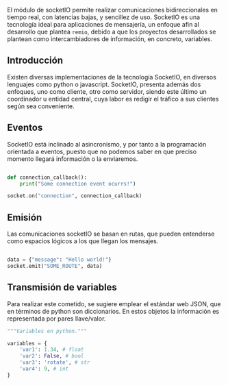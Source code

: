 El módulo de socketIO permite realizar comunicaciones bidireccionales en tiempo real, con latencias bajas, y sencillez de uso. SocketIO es una tecnología ideal para aplicaciones de mensajería, un enfoque afin al desarrollo que plantea `remio`, debido a que los proyectos desarrollados se plantean como intercambiadores de información, en concreto, variables.

## Introducción
Existen diversas implementaciones de la tecnología SocketIO, en diversos lenguajes como python o javascript. SocketIO, presenta además dos enfoques, uno como cliente, otro como servidor, siendo este último un coordinador u entidad central, cuya labor es redigir el tráfico a sus clientes según sea conveniente.

## Eventos
SocketIO está inclinado al asincronismo, y por tanto a la programación orientada a eventos, puesto que no podemos saber en que preciso momento llegará información o la enviaremos.

```py

def connection_callback():
    print("Some connection event ocurrs!")

socket.on("connection", connection_callback)

```

## Emisión
Las comunicaciones socketIO se basan en rutas, que pueden entenderse como espacios lógicos a los que llegan los mensajes.

```py

data = {"message": "Hello world!"}
socket.emit("SOME_ROUTE", data)

```

## Transmisión de variables
Para realizar este cometido, se sugiere emplear el estándar web JSON, que en términos de python son diccionarios. En estos objetos la información es representada por pares llave/valor.
```py
"""Variables en python."""

variables = {
    'var1': 1.34, # float
    'var2': False, # bool
    'var3': 'rotate', # str
    'var4': 9, # int
}
```